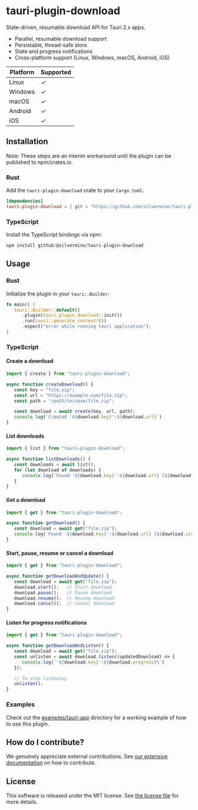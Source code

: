 # tauri-plugin-download

State-driven, resumable download API for Tauri 2.x apps.

   * Parallel, resumable download support
   * Persistable, thread-safe store
   * State and progress notifications
   * Cross-platform support (Linux, Windows, macOS, Android, iOS)

| Platform | Supported |
| -------- | --------- |
| Linux    | ✓         |
| Windows  | ✓         |
| macOS    | ✓         |
| Android  | ✓         |
| iOS      | ✓         |

## Installation

Note: These steps are an interim workaround until the plugin can be published to npm/crates.io.

### Rust

Add the `tauri-plugin-download` crate to your `Cargo.toml`:

```toml
[dependencies]
tauri-plugin-download = { git = "https://github.com/silvermine/tauri-plugin-download.git" }
```

### TypeScript

Install the TypeScript bindings via npm:

```bash
npm install github:@silvermine/tauri-plugin-download
```

## Usage

### Rust

Initialize the plugin in your `tauri::Builder`:

```rust
fn main() {
   tauri::Builder::default()
      .plugin(tauri_plugin_download::init())
      .run(tauri::generate_context!())
      .expect("error while running tauri application");
}
```

### TypeScript

#### Create a download

```ts
import { create } from "tauri-plugin-download";

async function createDownload() {
   const key = "file.zip";
   const url = "https://example.com/file.zip";
   const path = "/path/to/save/file.zip";

   const download = await create(key, url, path);
   console.log(`Created '${download.key}':${download.url}`)
}
```

#### List downloads

```ts
import { list } from "tauri-plugin-download";

async function listDownloads() {
   const downloads = await list();
   for (let download of downloads) {
      console.log(`Found '${download.key}':${download.url} [${download.state}, ${download.progress}%]`)
   }
}
```

#### Get a download

```ts
import { get } from "tauri-plugin-download";

async function getDownload() {
   const download = await get("file.zip");
   console.log(`Found '${download.key}':${download.url} [${download.state}, ${download.progress}%]`)
}
```

#### Start, pause, resume or cancel a download

```ts
import { get } from "tauri-plugin-download";

async function getDownloadAndUpdate() {
   const download = await get("file.zip");
   download.start();   // Start download
   download.pause();   // Pause download
   download.resume();  // Resume download
   download.cancel();  // Cancel download
}
```

#### Listen for progress notifications

```ts
import { get } from "tauri-plugin-download";

async function getDownloadAndListen() {
   const download = await get("file.zip");
   const unlisten = await download.listen((updatedDownload) => {
      console.log(`'${download.key}':${download.progress}%`)
   });

   // To stop listening
   unlisten();
}
```

### Examples

Check out the [examples/tauri-app](examples/tauri-app) directory for a working example of how to use this plugin.

## How do I contribute?

We genuinely appreciate external contributions. See [our extensive
documentation](https://github.com/silvermine/silvermine-info#contributing) on how to
contribute.

## License

This software is released under the MIT license. See [the license file](LICENSE) for more
details.
